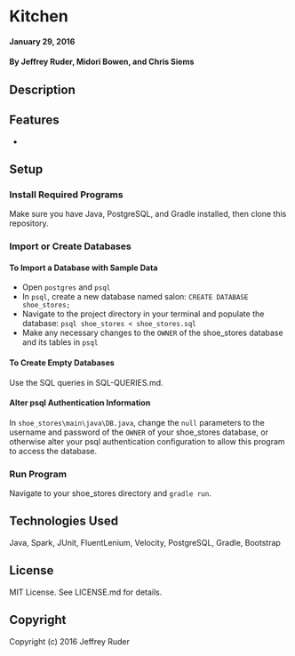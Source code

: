# Kitchen

#### January 29, 2016

#### By Jeffrey Ruder, Midori Bowen, and Chris Siems

## Description


## Features

*

## Setup

### Install Required Programs

Make sure you have Java, PostgreSQL, and Gradle installed, then clone this repository.

### Import or Create Databases

#### To Import a Database with Sample Data

* Open `postgres` and `psql`
* In `psql`, create a new database named salon: `CREATE DATABASE shoe_stores;`
* Navigate to the project directory in your terminal and populate the database: `psql shoe_stores < shoe_stores.sql`
* Make any necessary changes to the `OWNER` of the shoe_stores database and its tables in `psql`

#### To Create Empty Databases

Use the SQL queries in SQL-QUERIES.md.

#### Alter psql Authentication Information

In `shoe_stores\main\java\DB.java`, change the `null` parameters to the username and password of the `OWNER` of your shoe_stores database, or otherwise alter your psql authentication configuration to allow this program to access the database.

### Run Program

Navigate to your shoe_stores directory and `gradle run`.

## Technologies Used

Java, Spark, JUnit, FluentLenium, Velocity, PostgreSQL, Gradle, Bootstrap

## License

MIT License. See LICENSE.md for details.

## Copyright

Copyright (c) 2016 Jeffrey Ruder
